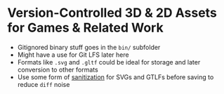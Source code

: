 # Version-Controlled 3D & 2D Assets for Games & Related Work

- Gitignored binary stuff goes in the `bin/` subfolder
- Might have a use for Git LFS later here
- Formats like `.svg` and `.gltf` could be ideal for storage and later conversion to other formats
- Use some form of [sanitization](https://github.com/noahbrenner/gsvg) for SVGs and GTLFs before saving to reduce `diff` noise
